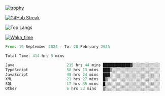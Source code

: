 <!--
**ren-joey/ren-joey** is a ✨ _special_ ✨ repository because its `README.md` (this file) appears on your GitHub profile.

Here are some ideas to get you started:

- 🔭 I’m currently working on ...
- 🌱 I’m currently learning ...
- 👯 I’m looking to collaborate on ...
- 🤔 I’m looking for help with ...
- 💬 Ask me about ...
- 📫 How to reach me: ...
- 😄 Pronouns: ...
- ⚡ Fun fact: ...
-->

[![trophy](https://github-profile-trophy.vercel.app/?username=ren-joey&theme=darkhub&column=5)](https://github.com/ren-joey)

[![GitHub Streak](https://streak-stats.demolab.com/?user=ren-joey&theme=dark)](https://github.com/ren-joey)

![Top Langs](https://github-readme-stats.vercel.app/api/top-langs?username=ren-joey&show_icons=true&layout=compact&locale=en&hide=html,CSS,scss,Pug,Twig&theme=dark)

[![Waka_time](https://github-readme-stats.vercel.app/api/wakatime?username=joeyren&theme=dark)](https://github.com/ren-joey)

<!--START_SECTION:waka-->

```rust
From: 19 September 2024 - To: 28 February 2025

Total Time: 414 hrs 5 mins

Java                       215 hrs 44 mins ████████████▓░░░░░░░░░░░░   51.25 %
TypeScript                 58 hrs 13 mins  ███▒░░░░░░░░░░░░░░░░░░░░░   13.83 %
JavaScript                 48 hrs 24 mins  ███░░░░░░░░░░░░░░░░░░░░░░   11.50 %
XML                        21 hrs 27 mins  █▒░░░░░░░░░░░░░░░░░░░░░░░   05.10 %
SQL                        17 hrs 35 mins  █░░░░░░░░░░░░░░░░░░░░░░░░   04.18 %
Other                      6 hrs 53 mins   ▒░░░░░░░░░░░░░░░░░░░░░░░░   01.64 %
```

<!--END_SECTION:waka-->
